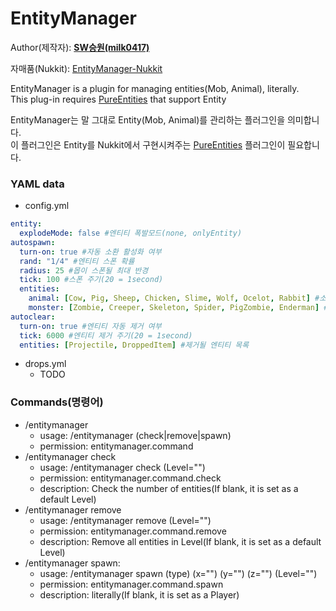 # EntityManager
  
Author(제작자): **[SW승원(milk0417)](https://github.com/milk0417)**  
  
자매품(Nukkit): [EntityManager-Nukkit](https://github.com/SW-Team/EntityManager)
  
EntityManager is a plugin for managing entities(Mob, Animal), literally.  
This plug-in requires [PureEntities](https://github.com/milk0417/PureEntities) that support Entity
    
EntityManager는 말 그대로 Entity(Mob, Animal)를 관리하는 플러그인을 의미합니다.  
이 플러그인은 Entity를 Nukkit에서 구현시켜주는 [PureEntities](https://github.com/milk0417/PureEntities) 플러그인이 필요합니다.
  
### YAML data
  * config.yml
``` yml
entity:
  explodeMode: false #엔티티 폭발모드(none, onlyEntity)
autospawn:
  turn-on: true #자동 소환 활성화 여부
  rand: "1/4" #엔티티 스폰 확률
  radius: 25 #몹이 스폰될 최대 반경
  tick: 100 #스폰 주기(20 = 1second)
  entities:
    animal: [Cow, Pig, Sheep, Chicken, Slime, Wolf, Ocelot, Rabbit] #소환될 동물 목록
    monster: [Zombie, Creeper, Skeleton, Spider, PigZombie, Enderman] #소환될 몬스터 목록
autoclear:
  turn-on: true #엔티티 자동 제거 여부
  tick: 6000 #엔티티 제거 주기(20 = 1second)
  entities: [Projectile, DroppedItem] #제거될 엔티티 목록
```
  * drops.yml
    * TODO
  
### Commands(명령어)
  * /entitymanager
    * usage: /entitymanager (check|remove|spawn)
    * permission: entitymanager.command
  * /entitymanager check
    * usage: /entitymanager check (Level="")
    * permission: entitymanager.command.check
    * description: Check the number of entities(If blank, it is set as a default Level)
  * /entitymanager remove
    * usage: /entitymanager remove (Level="")
    * permission: entitymanager.command.remove
    * description: Remove all entities in Level(If blank, it is set as a default Level)
  * /entitymanager spawn:
    * usage: /entitymanager spawn (type) (x="") (y="") (z="") (Level="")
    * permission: entitymanager.command.spawn
    * description: literally(If blank, it is set as a Player)
